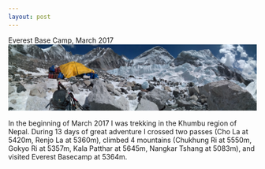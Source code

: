 ```yaml
---
layout: post
---
```

Everest Base Camp, March 2017
<img src="/images/PANO_20170320_112314.jpg">

In the beginning of March 2017 I was trekking in the Khumbu region of Nepal. During 13 days of great adventure I crossed two passes (Cho La at 5420m, Renjo La at 5360m), climbed 4 mountains (Chukhung Ri at 5550m, Gokyo Ri at 5357m, Kala Patthar at 5645m, Nangkar Tshang at 5083m), and visited Everest Basecamp at 5364m. 
